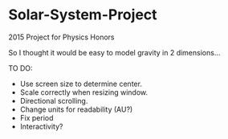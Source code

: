 # Solar-System-Project
2015 Project for Physics Honors

So I thought it would be easy to model gravity in 2 dimensions...

TO DO:
  - Use screen size to determine center. 
  - Scale correctly when resizing window.
  - Directional scrolling.
  - Change units for readability (AU?)
  - Fix period
  - Interactivity?
